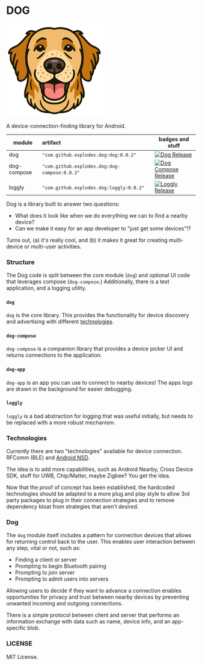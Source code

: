 
# DOG

![Dog Logo](https://github.com/explodes/dog/blob/main/assets/dog_small.png?raw=true)

A device-connection-finding library for Android.

| module      | artifact                                      | badges and stuff                                                                                                                                                  |  
|-------------|:----------------------------------------------|-------------------------------------------------------------------------------------------------------------------------------------------------------------------|  
| dog         | `"com.github.explodes.dog:dog:0.0.2"`         | [![Dog Release](https://jitpack.io/v/com.github.explodes.dog/dog.svg?style=flat-square)](https://jitpack.io/#com.github.explodes.dog/dog)                         |  
| dog-compose | `"com.github.explodes.dog:dog-compose:0.0.2"` | [![Dog Compose Release](https://jitpack.io/v/com.github.explodes.dog/dog-compose.svg?style=flat-square)](https://jitpack.io/#com.github.explodes.dog/dog-compose) |  
| loggly      | `"com.github.explodes.dog:loggly:0.0.2"`      | [![Loggly Release](https://jitpack.io/v/com.github.explodes.dog/loggly.svg?style=flat-square)](https://jitpack.io/#com.github.explodes.dog/loggly)                |  

Dog is a library built to answer two questions:

- What does it look like when we do everything we can to find a nearby device?
- Can we make it easy for an app developer to "just get some devices"!?

Turns out, (a) it's really cool, and (b) it makes it great for creating multi-device or multi-user  activities.

### Structure

The Dog code is split between the core module (`dog`) and optional UI code that leverages compose (`dog-compose`.) Additionally, there is a test application, and a logging utility.

#### `dog`
`dog` is the core library. This provides the functionality for device discovery and advertising with different [technologies](#technologies).

#### `dog-compose`
`dog-compose` is a companion library that provides a device picker UI and returns connections to the application.

#### `dog-app`
`dog-app` is an app you can use to connect to nearby devices! The apps logs are drawn in the background for easier debugging.

#### `loggly`
`loggly` is a bad abstraction for logging that was useful initially, but needs to be replaced with a more robust mechanism.

### Technologies

Currently there are two "technologies" available for device connection. RFComm (BLE) and [Android NSD](https://developer.android.com/develop/connectivity/wifi/use-nsd).

The idea is to add more capabilities, such as Android Nearby, Cross Device SDK, stuff for UWB, Chip/Matter, maybe Zigbee? You get the idea.

Now that the proof of concept has been established, the hardcoded technologies should be adapted to a more plug and play style to allow 3rd party packages to plug in their connection strategies and to remove dependency bloat from strategies that aren't desired.

### Dog

The `dog` module itself includes a pattern for connection devices that allows for returning control back to the user. This enables user interaction between any step, vital or not, such as:

- Finding  a client or server
- Prompting to begin Bluetooth pairing
- Prompting to join server
- Prompting to admit users into servers

Allowing users to decide if they want to advance a connection enables opportunities for privacy and trust between nearby devices by preventing unwanted incoming and outgoing connections.

There is a simple protocol between client and server that performs an information exchange with data such as name, device info, and an app-specific blob.

### LICENSE
MIT License.
